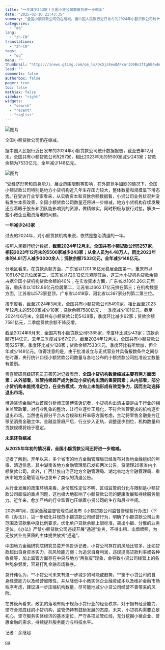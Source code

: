```yaml
---
title: "一年减少243家！全国小贷公司数量将进一步缩水"
date: "2025-02-10 21:43:35"
summary: "全国小额贷款公司仍在缩减。据中国人民银行近日发布的2024年小额贷款公司统计数据报告，截至去年12月..."
categories:
  - "qq"
lang:
  - "zh-CN"
translations:
  - "zh-CN"
tags:
  - "qq"
menu: ""
thumbnail: "https://inews.gtimg.com/om_ls/OxSjz8ewQAFxnrJQ4Bn2fIgGB4wbmzdADOHsxDBtT5D4AAA_640360/0"
lead: ""
comments: false
authorbox: false
pager: true
toc: false
mathjax: false
sidebar: "right"
widgets:
  - "search"
  - "recent"
  - "taglist"
---
```


![图片](https://inews.gtimg.com/om_bt/GnH-N3ZGV8ytmO8vfnXlfubVgQOoSuY1p5n4C8z3NsaLwAA/0)

全国小额贷款公司仍在缩减。

据中国人民银行近日发布的2024年小额贷款公司统计数据报告，截至去年12月末，全国共有小额贷款公司5257家，相比2023年末的5500家减少243家；贷款余额为7533亿元，全年减少148亿元。

![图片](https://inews.gtimg.com/om_bt/Ob4Yes1eilaDhQwlwDBUWBJ8JSTxrSolUDhcKePTQ47QAAA/641)

“受经济形势和自身能力、展业范围限制等影响，在外部竞争加剧的情况下，全国小额贷款公司特别是地方小贷机构近几年生存压力较大，整体数量和规模呈下滑态势。”在受访行业专家看来，从实收资本和贷款余额数据看，小贷公司业务状况并没有发生本质改善，全国小额贷款公司数量还将进一步缩减，地方小贷机构存续发展还应着眼于股东和团队能影响到的资源，做精做实，同时积极与银行对接，解决一些小微企业融资落地的问题。

**一年减少243家**

过去的2024年，对小额贷款机构来说，依然是整治清退的一年。

按照人民银行统计数据，**截至2024年12月末，全国共有小额贷款公司5257家，相较2023年12月末的5500家减少243家；从业人员为4.48万人，同比2023年末的4.81万人减少3000余人；贷款余额7533亿元，全年减少148亿元。**

分地区看来，在贷款余额方面，广东省以1201.18亿元稳居全国第一，重庆市以1061.67亿元位居第二，江苏省以720.12亿元紧随其后，这三地小贷机构贷款余额占据全国小贷机构贷款余额的40%；在实收资本方面，广东省以1061.26亿元居首，重庆市以1012.86亿元位居第二，江苏省以662.17亿元排在第三；在机构数量方面，江苏省以573家登顶，广东省以418家、河北省以367家分列第二第三位。

按季度看，截至2024年3月末，全国共有小额贷款公司5490家，相比截至2023年12月末的5500家减少10家；贷款余额7580亿元，一季度减少101亿元。截至2024年6月末，全国共有小额贷款公司5428家，季度环比减少62家；贷款余额7581亿元，二季度贷款余额不降反增。

截至2024年9月末，全国共有小额贷款公司5385家，季度环比减少43家；贷款余额7514亿元，去年三季度减少67亿元。截至2024年12月末，全国共有小额贷款公司5257家，季度环比减少128家；贷款余额7533亿元，季度环比有所增加，但全年减少148亿元。值得注意的是，由于批准设立与正式营业并具备报数条件之间存在时滞，央行统计口径小额贷款公司数量与各地公布的小额贷款公司批准设立数量有差别。

素喜智研高级研究员苏筱芮对记者表示，**全国小贷机构数量缩减主要有两方面因素：从外部看，监管持续趋严成为推动小贷机构出清的重要因素；从内部看，部分小贷机构未能找准定位，在业务模式、方向上未能形成有效竞争力，因而主动选择退出市场。**

博通咨询金融行业首席分析师王蓬博告诉记者，小贷机构出清主要是由于行业的相关监管政策，对行业乱象的整治，让行业逐步正规化，不符合监管要求的机构逐步退出市场。当然也有部分平台从合规和杠杆率等方面考虑，主动将零售金融业务迁移至消费金融主体。金融监管趋严后，行业步入正轨，调整逐步到位，机构数量和贷款规模将趋于稳定。

**未来还将缩减**

**从2025年年初的情况看，全国小额贷款公司还将进一步缩减。**

记者了解到，开年以来，多个省市的地方金融管理局已经发布对当地金融组织的年审、清退信息，其中湖南省地方金融管理局已发布两次公告，将清理20家省内小额贷款公司。此外，广西壮族自治区地方金融管理局、湖北省地方金融管理局、重庆市地方金融管理局也发布了类似的清退公告。

从行业发展的政策环境来看，身份属性定位不明、区域监管的分化与限制是小额贷款公司面临的重点问题，这也极大地影响了小额贷款公司的健康发展和持续服务能力。近年来，愈加严格的行业监管也压缩着小贷公司的生存和展业空间。

2025年1月，国家金融监督管理总局发布《小额贷款公司监督管理暂行办法》（下称《办法》），进一步细化并规范小额贷款公司经营行为，明确了小额贷款公司业务范围及贷款集中度比例要求，优化单户贷款余额上限标准，突出小额、分散的业务定位。《办法》严禁小额贷款公司违规开展“通道”业务，不得出租、出借牌照，为无放贷业务资质的主体提供放贷“通道”。

中国地方金融研究院研究员莫开伟告诉记者，小贷公司存在的风险比较多，比如贷款超出自身资本实力，抗风险能力弱；为追求自身利润，违规提高贷款利率或各种收费等，加上监管方面存在中央与地方“两张皮”现象，会导致小贷公司经营上的各种乱象频发，容易打乱金融市场秩序。

莫开伟认为，**小贷公司未来有进一步减少的可能或趋势。**鉴于小贷公司的自身经营能力以及经营局限性，并从降低中小微实体企业融资成本以及维护金融市场秩序考虑，建议进一步压缩机构数量，尽可能地减少小贷公司经营不善带来的风险。

在苏筱芮看来，政策的落地有助于规范小贷行业的经营秩序，对于拥有经营能力、坚守合规底线的小贷机构，监管仍持有鼓励发展的态度。未来，小贷机构需要立足初心，坚守服务实体经济的基本定位，严守各项监管红线，充分挖掘小微企业、普惠金融的需求，持续提升服务能力与科技水平。

  


记者：余继超

[qq](https://new.qq.com/rain/a/20250210A08KJ900)
